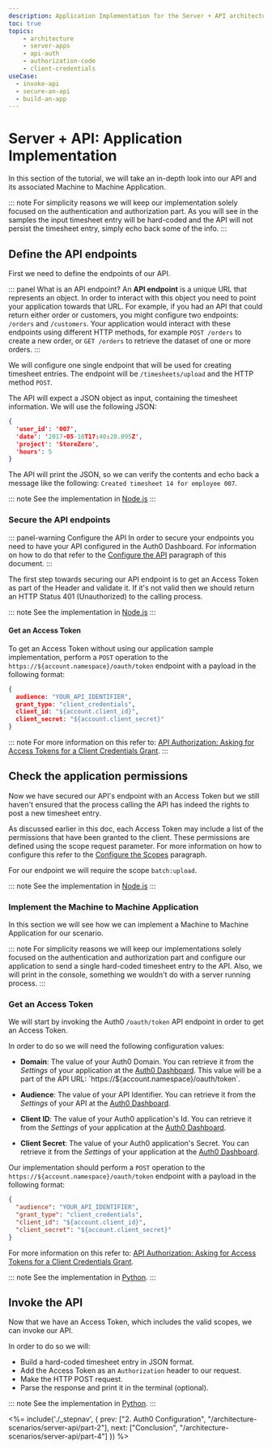 ```yaml
---
description: Application Implementation for the Server + API architecture scenario
toc: true
topics:
    - architecture
    - server-apps
    - api-auth
    - authorization-code
    - client-credentials
useCase:
  - invoke-api
  - secure-an-api
  - build-an-app
---
```


# Server + API: Application Implementation

In this section of the tutorial, we will take an in-depth look into our API and its associated Machine to Machine Application.

::: note
  For simplicity reasons we will keep our implementation solely focused on the authentication and authorization part. As you will see in the samples the input timesheet entry will be hard-coded and the API will not persist the timesheet entry, simply echo back some of the info.
:::

## Define the API endpoints

First we need to define the endpoints of our API.

::: panel What is an API endpoint?
An **API endpoint** is a unique URL that represents an object. In order to interact with this object you need to point your application towards that URL. For example, if you had an API that could return either order or customers, you might configure two endpoints: `/orders` and `/customers`. Your application would interact with these endpoints using different HTTP methods, for example `POST /orders` to create a new order, or `GET /orders` to retrieve the dataset of one or more orders.
:::

We will configure one single endpoint that will be used for creating timesheet entries. The endpoint will be `/timesheets/upload` and the HTTP method `POST`.

The API will expect a JSON object as input, containing the timesheet information. We will use the following JSON:

```json
{
  'user_id': '007',
  'date': '2017-05-10T17:40:20.095Z',
  'project': 'StoreZero',
  'hours': 5
}
```

The API will print the JSON, so we can verify the contents and echo back a message like the following: `Created timesheet 14 for employee 007`.

::: note
  See the implementation in [Node.js](/architecture-scenarios/application/server-api/api-implementation-nodejs#1-define-the-api-endpoint)
:::

### Secure the API endpoints

::: panel-warning Configure the API
In order to secure your endpoints you need to have your API configured in the Auth0 Dashboard. For information on how to do that refer to the [Configure the API](#configure-the-api) paragraph of this document.
:::

The first step towards securing our API endpoint is to get an Access Token as part of the Header and validate it. If it's not valid then we should return an HTTP Status 401 (Unauthorized) to the calling process.

::: note
  See the implementation in [Node.js](/architecture-scenarios/application/server-api/api-implementation-nodejs#2-secure-the-api-endpoint)
:::

#### Get an Access Token

To get an Access Token without using our application sample implementation, perform a `POST` operation to the `https://${account.namespace}/oauth/token` endpoint with a payload in the following format:

```json
{
  audience: "YOUR_API_IDENTIFIER",
  grant_type: "client_credentials",
  client_id: "${account.client_id}",
  client_secret: "${account.client_secret}"
}
```

::: note
  For more information on this refer to: [API Authorization: Asking for Access Tokens for a Client Credentials Grant](/api-auth/config/asking-for-access-tokens).
:::

## Check the application permissions

Now we have secured our API's endpoint with an Access Token but we still haven't ensured that the process calling the API has indeed the rights to post a new timesheet entry.

As discussed earlier in this doc, each Access Token may include a list of the permissions that have been granted to the client. These permissions are defined using the scope request parameter. For more information on how to configure this refer to the [Configure the Scopes](#configure-the-scopes) paragraph.

For our endpoint we will require the scope `batch:upload`.

::: note
  See the implementation in [Node.js](/architecture-scenarios/application/server-api/api-implementation-nodejs#3-check-the-client-permissions)
:::

### Implement the Machine to Machine Application

In this section we will see how we can implement a Machine to Machine Application for our scenario.

::: note
  For simplicity reasons we  will keep our implementations solely focused on the authentication and authorization part and configure our application to send a single hard-coded timesheet entry to the API. Also, we will print in the console, something we wouldn't do with a server running process.
:::

### Get an Access Token

We will start by invoking the Auth0 `/oauth/token` API endpoint in order to get an Access Token.

In order to do so we will need the following configuration values:

- **Domain**: The value of your Auth0 Domain. You can retrieve it from the *Settings* of your application at the [Auth0 Dashboard](${manage_url}/#/applications). This value will be a part of the API URL: `https://${account.namespace}/oauth/token`.

- **Audience**: The value of your API Identifier. You can retrieve it from the *Settings* of your API at the [Auth0 Dashboard](${manage_url}/#/apis).

- **Client ID**: The value of your Auth0 application's Id. You can retrieve it from the *Settings* of your application at the [Auth0 Dashboard](${manage_url}/#/applications).

- **Client Secret**: The value of your Auth0 application's Secret. You can retrieve it from the *Settings* of your application at the [Auth0 Dashboard](${manage_url}/#/applications).

Our implementation should perform a `POST` operation to the `https://${account.namespace}/oauth/token` endpoint with a payload in the following format:

```json
{
  "audience": "YOUR_API_IDENTIFIER",
  "grant_type": "client_credentials",
  "client_id": "${account.client_id}",
  "client_secret": "${account.client_secret}"
}
```

For more information on this refer to: [API Authorization: Asking for Access Tokens for a Client Credentials Grant](/api-auth/config/asking-for-access-tokens).

::: note
  See the implementation in [Python](/architecture-scenarios/application/server-api/cron-implementation-python#get-an-access-token).
:::

## Invoke the API

Now that we have an Access Token, which includes the valid scopes, we can invoke our API.

In order to do so we will:
- Build a hard-coded timesheet entry in JSON format.
- Add the Access Token as an `Authorization` header to our request.
- Make the HTTP POST request.
- Parse the response and print it in the terminal (optional).

::: note
  See the implementation in [Python](/architecture-scenarios/application/server-api/cron-implementation-python#invoke-the-api).
:::

<%= include('./_stepnav', {
 prev: ["2. Auth0 Configuration", "/architecture-scenarios/server-api/part-2"], next: ["Conclusion", "/architecture-scenarios/server-api/part-4"]
}) %>
